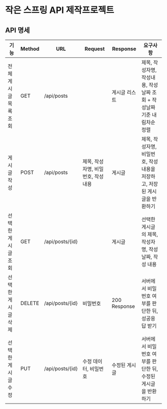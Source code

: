 # 작은 스프링 API 제작프로젝트

## API 명세
| 기능           | Method | URL             | Request              | Response     | 요구사항                                      |
|--------------|--------|-----------------|----------------------|--------------|-------------------------------------------|
| 전체 게시글 목록 조회 | GET    | /api/posts      |                      | 게시글 리스트      | 제목, 작성자명, 작성내용, 작성날짜 조회 + 작성날짜 기준 내림차순 정렬 |
| 게시글 작성       | POST   | /api/posts      | 제목, 작성자명, 비밀번호, 작성내용 | 게시글          | 제목, 작성자명, 비밀번호, 작성내용을 저장하고, 저장된 게시글을 반환하기 |
| 선택한 게시글 조회   | GET    | /api/posts/{id} |                      | 게시글          | 선택한 게시글의 제목, 작성자명, 작성날짜, 작성 내용            |
| 선택한 게시글 삭제   | DELETE | /api/posts/{id} | 비밀번호                 | 200 Response | 서버에서 비밀번호 여부를 판단한 뒤, 성공응답 받기              |
| 선택한 게시글 수정   | PUT    | /api/posts/{id} | 수정 데이터, 비밀번호         | 수정된 게시글      | 서버에서 비밀번호 여부를 판단한 뒤, 수정된 게시글을 반환하기        |
